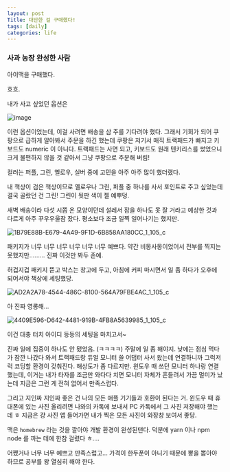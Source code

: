 ```yaml
---
layout: post
Title: 대단한 걸 구매했다!
tags: [daily]
categories: life
---
```


### 사과 농장 완성한 사람 

아이맥을 구매했다. 

흐흐. 

내가 사고 싶었던 옵션은 

![image](https://user-images.githubusercontent.com/89691274/134685339-bc54a3e9-06b9-4ebe-b34d-5fac89bb5179.png)

이런 옵션이었는데, 이걸 사려면 배송을 삼 주를 기다려야 했다. 그래서 기회가 되어 쿠팡으로 급하게 알아봐서 주문을 하긴 했는데 쿠팡은 저기서 매직 트랙패드가 빠지고 키보드도 numeric 이 아니다. 트랙패드는 사면 되고, 키보드도 원래 텐키리스를 썼었으니 크게 불편하지 않을 것 같아서 그냥 쿠팡으로 주문해 버림! 

컬러는 퍼플, 그린, 옐로우, 실버 중에 고민을 아주 아주 많이 했더랬다. 

내 책상이 검은 책상이므로 옐로우나 그린, 퍼플 중 하나를 사서 포인트로 주고 싶었는데 결국 골랐던 건 그린! 그린이 뒷판 색이 젤 예뿌덩. 

새벽 배송이라 다섯 시쯤 온 모양이던데 설레서 잠을 하나도 못 잘 거라고 예상한 것과 다르게 아주 꾸우우울잠 잤다. 평소보다 조금 일찍 일어나기는 했지만. 

![1B79E88B-E679-4A49-9F1D-6B858AA180CC_1_105_c](https://user-images.githubusercontent.com/89691274/134685930-382f7d4c-ed51-433f-9294-b7b0e483dfbb.jpeg)

패키지가 너무 너무 너무 너무 너무 너무 예쁘다. 약간 비몽사몽이었어서 전부를 찍지는 못했지만......... 진짜 이것만 봐두 존예. 

허겁지겁 패키지 뜯고 박스는 창고에 두고, 아침에 커피 마시면서 일 좀 하다가 오후에 되어서야 책상에 세팅했당. 

![AD2A2A78-4544-486C-8100-564A79FBE4AC_1_105_c](https://user-images.githubusercontent.com/89691274/134686138-79bcff48-25f9-487a-b2fc-a42be26a9283.jpeg)

아 진짜 영롱해...

![4409E596-D642-4481-919B-4FB8A5639985_1_105_c](https://user-images.githubusercontent.com/89691274/134687387-d5685661-2aed-41bc-a804-352e732c7546.jpg)

이건 대충 터치 아이디 등등의 세팅을 마치고서~ 

진짜 일에 집중이 하나도 안 됐었음. (ㅋㅋㅋㅋ) 주말에 일 좀 해야지. 낮에는 점심 먹다가 잠깐 나갔다 와서 트랙패드랑 듀얼 모니터 쓸 어댑터 사서 왔는데 연결하니까 그럭저럭 코딩할 환경이 갖춰진다. 해상도가 좀 다르지만. 윈도우 때 쓰던 모니터 하나랑 연결했는데, 이거는 내가 타자를 조금만 와다다 치면 모니터 자체가 흔들려서 가끔 멀미가 났는데 지금은 그런 게 전혀 없어서 만족스럽다. 

그리고 지인짜 지인짜 좋은 건 나의 모든 애플 기기들과 호환이 된다는 거. 윈도우 때 휴대폰에 있는 사진 올리려면 나와의 카톡에 보내서 PC 카톡에서 그 사진 저장해야 했는데 ㅎ 지금은 걍 사진 앱 들어가면 내가 찍은 모든 사진이 와장창 보여서 좋당.  

맥은 `homebrew` 라는 것을 깔아야 개발 환경이 완성된댄다. 덕분에 yarn 이나 npm node 를 까는 데에 한참 걸렸다 ㅎ.... 

어쨌거나 너무 너무 예쁘고 만족스럽고... 가격이 한두푼이 아니기 때문에 뽕을 뽑아야 하므로 공부를 왕 열심히 해야 한다. 

